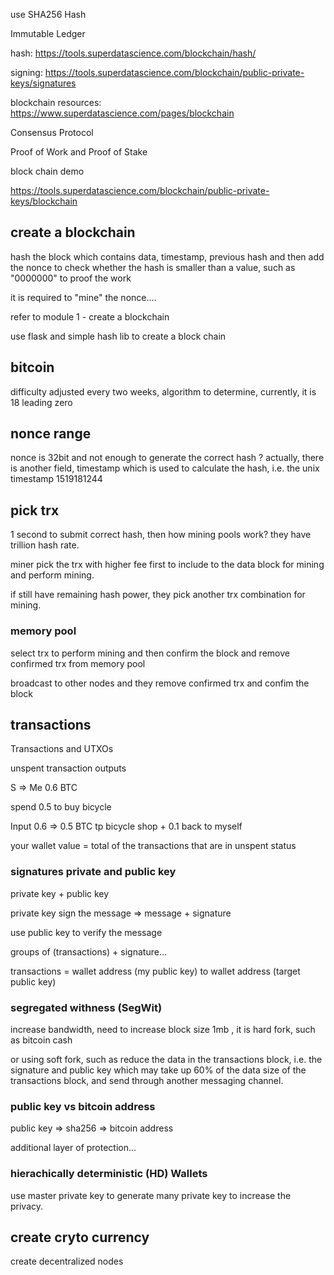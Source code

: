 use SHA256 Hash

Immutable Ledger


hash: https://tools.superdatascience.com/blockchain/hash/

signing: https://tools.superdatascience.com/blockchain/public-private-keys/signatures

blockchain resources: https://www.superdatascience.com/pages/blockchain


Consensus Protocol

Proof of Work and Proof of Stake


block chain demo

https://tools.superdatascience.com/blockchain/public-private-keys/blockchain


## create a blockchain

hash the block which contains data, timestamp, previous hash and then add the nonce to check whether the hash is smaller than a value, such as "0000000" to proof the work

it is required to "mine" the nonce.... 

refer to module 1 - create a blockchain

use flask and simple hash lib to create a block chain

## bitcoin

difficulty adjusted every two weeks, algorithm to determine, currently, it is 18 leading zero

## nonce range

nonce is 32bit and not enough to generate the correct hash ? actually, there is another field, timestamp which is used to calculate the hash, i.e. the unix timestamp 1519181244 

## pick trx

1 second to submit correct hash, then how mining pools work? they have trillion hash rate. 

miner pick the trx with higher fee first to include to the data block for mining and perform mining.

if still have remaining hash power, they pick another trx combination for mining.

### memory pool

select trx to perform mining and then confirm the block and remove confirmed trx from memory pool

broadcast to other nodes and they remove confirmed trx and confim the block

## transactions

Transactions and UTXOs

unspent transaction outputs

S => Me 0.6 BTC

spend 0.5 to buy bicycle

Input 0.6 => 0.5 BTC tp bicycle shop + 0.1 back to myself

your wallet value = total of the transactions that are in unspent status

### signatures private and public key

private key + public key

private key sign the message => message + signature

use public key to verify the message


groups of (transactions) + signature...

transactions = wallet address (my public key) to wallet address (target public key)

### segregated withness (SegWit)

increase bandwidth, need to increase block size 1mb , it is hard fork, such as bitcoin cash

or using soft fork, such as reduce the data in the transactions block, i.e. the signature and public key which may 
take up 60% of the data size of the transactions block, and send through another messaging channel.

### public key vs bitcoin address

public key => sha256 => bitcoin address

additional layer of protection...

### hierachically deterministic (HD) Wallets

use master private key to generate many private key to increase the privacy.

## create cryto currency

create decentralized nodes










